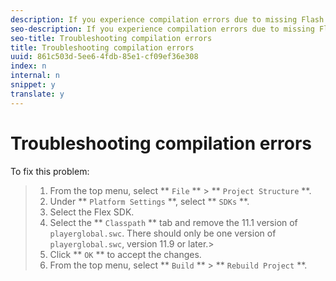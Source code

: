 ```yaml
---
description: If you experience compilation errors due to missing Flash library classes, such as flash.events.Event, it is possible that IntelliJ IDEA is building with the wrong playerglobal.swc, even though the project configuration is correct.
seo-description: If you experience compilation errors due to missing Flash library classes, such as flash.events.Event, it is possible that IntelliJ IDEA is building with the wrong playerglobal.swc, even though the project configuration is correct.
seo-title: Troubleshooting compilation errors
title: Troubleshooting compilation errors
uuid: 861c503d-5ee6-4fdb-85e1-cf09ef36e308
index: n
internal: n
snippet: y
translate: y
---
```


# Troubleshooting compilation errors

To fix this problem:

>1. From the top menu, select ** `File` ** &gt; ** `Project Structure` **.
>1. Under ** `Platform Settings` **, select ** `SDKs` **.
>1. Select the Flex SDK.
>1. Select the ** `Classpath` ** tab and remove the 11.1 version of `playerglobal.swc`.
>   There should only be one version of `playerglobal.swc`, version 11.9 or later.>
>1. Click ** `OK` ** to accept the changes.
>1. From the top menu, select ** `Build` ** &gt; ** `Rebuild Project` **.
